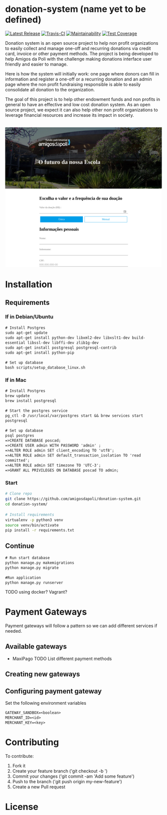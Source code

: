 # donation-system (name yet to be defined)

[![Latest Release](https://img.shields.io/github/release/amigosdapoli/donation-system.svg?label=latest%20release)](https://github.com/amigosdapoli/donation-system/releases)
[![Travis-CI](https://travis-ci.org/amigosdapoli/donation-system.svg?branch=master)](https://travis-ci.org/amigosdapoli/donation-system)
[![Maintainability](https://api.codeclimate.com/v1/badges/2726dc794a5d74e9572c/maintainability)](https://codeclimate.com/github/amigosdapoli/donation-system/maintainability)
[![Test Coverage](https://api.codeclimate.com/v1/badges/2726dc794a5d74e9572c/test_coverage)](https://codeclimate.com/github/amigosdapoli/donation-system/test_coverage)

Donation system is an open source project to help non profit organizations to easily collect and manage one-off and recurring donations via credit card, invoice or other payment methods. The project is being developed to help Amigos da Poli with the challenge making donations interface user friendly and easier to manage. 

Here is how the system will initially work: one page where donors can fill in information and register a one-off or a recurring donation and an admin page where the non profit fundraising responsible is able to easily consolidate all donation to the organization. 

The goal of this project is to help other endowment funds and non profits in general to have an effective and low cost donation system. As an open source project, we expect it can also help other non profit organizations to leverage financial resources and increase its impact in society. 

<p align="center">
  <img align="center" src="https://github.com/amigosdapoli/donation-system/raw/master/docs/img/donation_page.png" width="600">
</p>

# Installation

## Requirements

### If in Debian/Ubuntu
```
# Install Postgres
sudo apt-get update
sudo apt-get install python-dev libxml2-dev libxslt1-dev build-essential libssl-dev libffi-dev zlib1g-dev
sudo apt-get install postgresql postgresql-contrib 
sudo apt-get install python-pip

# Set up database
bash scripts/setup_database_linux.sh
```

### If in Mac
```
# Install Postgres
brew update
brew install postgresql

# Start the postgres service
pg_ctl -D /usr/local/var/postgres start && brew services start postgresql

# Set up database
psql postgres
=>CREATE DATABASE poscad;
=>CREATE USER admin WITH PASSWORD 'admin' ;
=>ALTER ROLE admin SET client_encoding TO 'utf8';
=>ALTER ROLE admin SET default_transaction_isolation TO 'read committed';
=>ALTER ROLE admin SET timezone TO 'UTC-3';
=>GRANT ALL PRIVILEGES ON DATABASE poscad TO admin;
```

### Start
```bash
# Clone repo
git clone https://github.com/amigosdapoli/donation-system.git
cd donation-system/

# Install requirements 
virtualenv -p python3 venv
source venv/bin/activate
pip install -r requirements.txt
```

## Continue
```
# Run start database
python manage.py makemigrations
python manage.py migrate

#Run application
python manage.py runserver

```
TODO using docker? Vagrant?

# Payment Gateways
Payment gateways will follow a pattern so we can add different services if needed.

## Available gateways
* MaxiPago
TODO List different payment methods
## Creating new gateways

## Configuring payment gateway
Set the following environment variables
```
GATEWAY_SANDBOX=<boolean>
MERCHANT_ID=<id>
MERCHANT_KEY=<key>
```

# Contributing

To contribute:
1. Fork it
2. Create your feature branch ('git checkout -b <feature name>')
3. Commit your changes ('git commit -am 'Add some feature')
4. Push to the branch ('git push origin my-new-feature')
5. Create a new Pull request

# License
